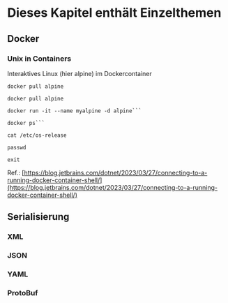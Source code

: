 # Dieses Kapitel enthält Einzelthemen
## Docker
### Unix in Containers
Interaktives Linux (hier alpine) im Dockercontainer
```
docker pull alpine
```
```
docker pull alpine
```
```
docker run -it --name myalpine -d alpine```
```
```
docker ps```
```
```
cat /etc/os-release
```
```
passwd
```
```
exit
```

Ref.: [https://blog.jetbrains.com/dotnet/2023/03/27/connecting-to-a-running-docker-container-shell/](https://blog.jetbrains.com/dotnet/2023/03/27/connecting-to-a-running-docker-container-shell/)
## Serialisierung
### XML
### JSON
### YAML
### ProtoBuf
